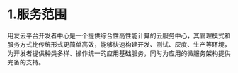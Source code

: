 # 1.服务范围

用友云平台开发者中心是一个提供综合性高性能计算的云服务中心，其管理模式和服务方式比传统形式更简单高效，能够快速构建开发、测试、灰度、生产等环境，为开发者提供种类多样、操作统一的应用基础服务，同时为应用的微服务架构提供完备的支持。